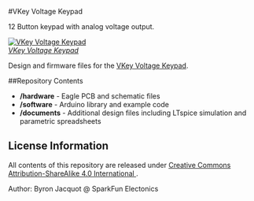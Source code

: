 #VKey Voltage Keypad

12 Button keypad with analog voltage output.

[![VKey Voltage Keypad](https://dlnmh9ip6v2uc.cloudfront.net/images/products/1/2/0/8/0/12080-01_medium.jpg)  
*VKey Voltage Keypad*](https://www.sparkfun.com/products/12080)

Design and firmware files for the [VKey Voltage Keypad](https://www.sparkfun.com/products/12080).

##Repository Contents

* **/hardware** - Eagle PCB and schematic files
* **/software** - Arduino library and example code
* **/documents** - Additional design files including LTspice simulation and parametric spreadsheets 

License Information
-------------------

All contents of this repository are released under [Creative Commons Attribution-ShareAlike 4.0 International ](http://creativecommons.org/licenses/by-sa/4.0/).

Author: Byron Jacquot @ SparkFun Electonics

